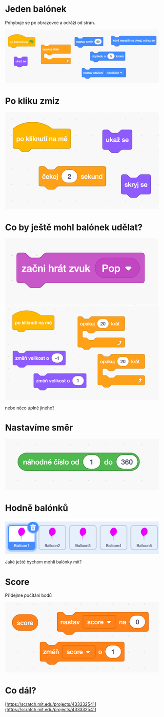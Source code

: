 # Jeden balónek

Pohybuje se po obrazovce a odráží od stran.

![inline fit](one_ballon.png)

# Po kliku zmiz

![inline fit](after_click_1.png)

# Co by ještě mohl balónek udělat?

![inline fit](sound.png)![inline fit](after_click_2.png)

nebo něco úplně jiného?

# Nastavíme směr

![inline](random.png)

# Hodně balónků

![inline](more_balloons.png)

Jaké ještě bychom mohli balónky mít?

# Score

Přidejme počítání bodů

![inline](score.png)

# Co dál?

[https://scratch.mit.edu/projects/433332541](https://scratch.mit.edu/projects/433332541)
